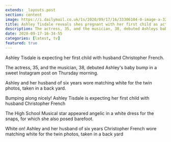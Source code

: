 ```yaml
---
extends: _layouts.post
section: content
image: https://i.dailymail.co.uk/1s/2020/09/17/16/33306104-0-image-a-32_1600356296557.jpg 
title: Ashley Tisdale reveals shes pregnant with her first child as actress debuts baby bump on Instagram 
description: The actress, 35, and the musician, 38, debuted Ashleys baby bump in a sweet Instagram post on Thursday morning. 
date: 2020-09-17-16-34-55 
categories: [latest, tv] 
featured: true 
--- 
```

Ashley Tisdale is expecting her first child with husband Christopher French.

The actress, 35, and the musician, 38, debuted Ashley's baby bump in a sweet Instagram post on Thursday morning.

Ashley and her husband of six years wore matching white for the twin photos, taken in a back yard. 

Bumping along nicely! Ashley Tisdale is expecting her first child with husband Christopher French

The High School Musical star appeared angelic in a white dress for the snaps, for which she also posed barefoot.

White on! Ashley and her husband of six years Christopher French wore matching white for the twin photos, taken in a back yard

